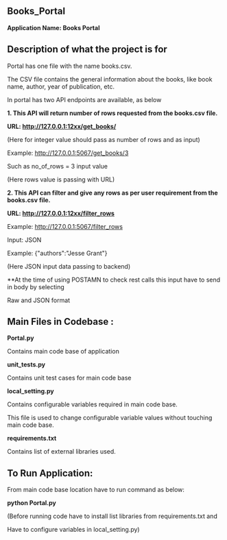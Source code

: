 ## Books_Portal
**Application Name: Books Portal**


## Description of what the project is for

Portal has one file with the name books.csv. 

The CSV file contains the general information about the books, like book name, author, year of publication, etc. 

In portal has two API endpoints are available, as below

**1.	This API will return number of rows requested from the books.csv file.**

**URL: http://127.0.0.1:12xx/get_books/<rows>** 

(Here for <rows> integer value should pass as number of rows and as input)

Example: http://127.0.0.1:5067/get_books/3

Such as no_of_rows = 3 input value

(Here rows value is passing with URL)

**2.	This API can filter and give any rows as per user requirement from the books.csv file.**

**URL: http://127.0.0.1:12xx/filter_rows** 

Example: http://127.0.0.1:5067/filter_rows

Input:  JSON 

Example: {"authors":"Jesse Grant"}

(Here JSON input data passing to backend)

**At the time of using POSTAMN to check rest calls this input have to send in body by selecting

Raw and JSON format 


## Main Files in Codebase :

**Portal.py**

Contains main code base of application

**unit_tests.py**

Contains unit test cases for main code base

**local_setting.py**

Contains configurable variables required in main code base.

This file is used to change configurable variable values without touching main code base.

**requirements.txt**

Contains list of external libraries used.


## To Run Application:
From main code base location have to run command as below:

**python Portal.py**

(Before running code have to install list libraries from requirements.txt and

Have to configure variables in local_setting.py)

